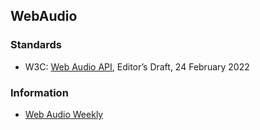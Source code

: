 ## WebAudio



### Standards
- W3C: [Web Audio API](https://webaudio.github.io/web-audio-api/), Editor’s Draft, 24 February 2022


### Information
- [Web Audio Weekly](https://www.webaudioweekly.com/)





